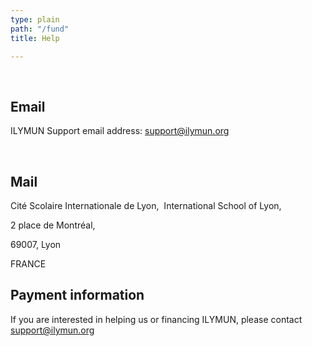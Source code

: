 ```yaml
---
type: plain
path: "/fund"
title: Help

---
```

<br />

<h2>Email</h2>

<p>ILYMUN Support email address: <a href="mailto:support@ilymun.org">support@ilymun.org</a></p>

<br />

<h2>Mail</h2>

<p>Cité Scolaire Internationale de Lyon,  International School of Lyon,

2 place de Montréal,

69007, Lyon

FRANCE   </p>

<h2>Payment information</h2>

<p>If you are interested in helping us or financing ILYMUN, please contact <a href="mailto:support@ilymun.org">support@ilymun.org</a></p>
